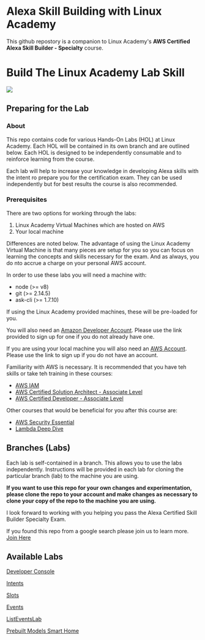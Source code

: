 # Alexa Skill Building with Linux Academy 
This github repostory is a companion to Linux Academy's **AWS Certified Alexa Skill Builder - Specialty** course.
# Build The Linux Academy Lab Skill
<img src="https://app.linuxacademy.com/assets/img/generic-course-banner.png" />

## Preparing for the Lab

### About
This repo contains code for various Hands-On Labs (HOL) at Linux Academy.  Each HOL will be contained in its own branch and are outlined below.  Each HOL is designed to be independently consumable and to reinforce learning from the course.

Each lab will help to increase your knowledge in developing Alexa skills with the intent ro prepare you for the certification exam.  They can be used independently but for best results the course is also recommended.

### Prerequisites

There are two options for working through the labs:
1. Linux Academy Virtual Machines which are hosted on AWS
2. Your local machine

Differences are noted below.  The advantage of using the Linux Academy Virtual Machine is that many pieces are setup for you so you can focus on learning the concepts and skills necessary for the exam. And as always, you do nto accrue a charge on your personal AWS account.

In order to use these labs you will need a machine with: 
- node (>= v8)
- git (>= 2.14.5)
- ask-cli (>= 1.7.10)

If using the Linux Academy provided machines, these will be pre-loaded for you.  

You will also need an [Amazon Developer Account](https://developer.amazon.com?&sc_category=Owned&sc_channel=RD&sc_campaign=Evangelism2018&sc_publisher=github&sc_content=Content&sc_detail=hello-world-nodejs-V2_CLI-1&sc_funnel=Convert&sc_country=WW&sc_medium=Owned_RD_Evangelism2018_github_Content_hello-world-nodejs-V2_CLI-1_Convert_WW_beginnersdevs&sc_segment=beginnersdevs).  Please use the link provided to sign up for one if you do not already have one.

If you are using your local machine you will also need an [AWS Account](https://aws.amazon.com/).  Please use the link to sign up if you do not have an account.

Familiarity with AWS is necessary.  It is recommended that you have teh skills or take teh training in these courses:
- [AWS IAM](https://linuxacademy.com/cp/modules/view/id/180)
- [AWS Certified Solution Architect - Associate Level](https://linuxacademy.com/cp/modules/view/id/228)
- [AWS Certified Developer - Associate Level](https://linuxacademy.com/cp/modules/view/id/181)

Other courses that would be beneficial for you after this course are:
- [AWS Security Essential](https://linuxacademy.com/cp/modules/view/id/181)
- [Lambda Deep Dive](https://linuxacademy.com/cp/modules/view/id/204)


## Branches (Labs)

Each lab is self-contained in a branch. This allows you to use the labs independently.  Instructions will be provided in each lab for cloning the particular branch (lab) to the machine you are using.

**If you want to use this repo for your own changes and experimentation, please clone the repo to your account and make changes as necessary to clone your copy of the repo to the machine you are using.**

I look forward to working with you helping you pass the Alexa Certified Skill Builder Specialty Exam.  

If you found this repo from a google search please join us to learn more. [Join Here](https://linuxacademy.com/join/pricing)


## Available Labs 

[Developer Console](./instructions/DeveloperConsoleLab.md)

[Intents](./instructions/intentLab.md)

[Slots](./instructions/slotLab.md)

[Events](./instructions/EventsLab.md)

[ListEventsLab](./instructions/ListEventsLab.md)

[Prebuilt Models Smart Home](./instructions/PrebuiltModelLab.md)



